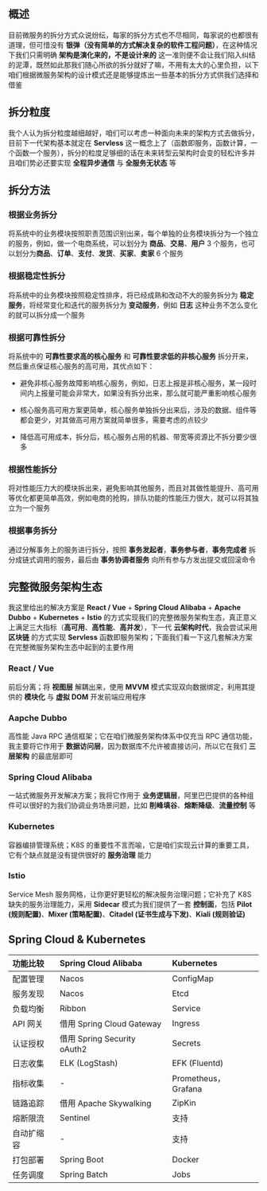 ## 概述

目前微服务的拆分方式众说纷纭，每家的拆分方式也不尽相同，每家说的也都很有道理，但可惜没有 **银弹（没有简单的方式解决复杂的软件工程问题）**，在这种情况下我们只需明确 **架构是演化来的，不是设计来的** 这一准则便不会让我们陷入纠结的泥潭，既然如此那我们随心所欲的拆分就好了嘛，不用有太大的心里负担，以下咱们根据微服务架构的设计模式还是能够提炼出一些基本的拆分方式供我们选择和借鉴

## 拆分粒度

我个人认为拆分粒度越细越好，咱们可以考虑一种面向未来的架构方式去做拆分，目前下一代架构基本就定在 **Servless** 这一概念上了（函数即服务，函数计算，一个函数一个服务），拆分的粒度足够细的话在未来转型云架构时会变的轻松许多并且咱们势必还要实现 **全程异步通信** 与 **全服务无状态** 等

## 拆分方法

### 根据业务拆分

将系统中的业务模块按照职责范围识别出来，每个单独的业务模块拆分为一个独立的服务，例如，做一个电商系统，可以划分为 **商品**、**交易**、**用户** 3 个服务，也可以划分为**商品**、**订单**、**支付**、**发货**、**买家**、**卖家** 6 个服务

### 根据稳定性拆分

将系统中的业务模块按照稳定性排序，将已经成熟和改动不大的服务拆分为 **稳定服务**，将经常变化和迭代的服务拆分为 **变动服务**，例如 **日志** 这种业务不怎么变化的就可以拆分成一个服务

### 根据可靠性拆分

将系统中的 **可靠性要求高的核心服务** 和 **可靠性要求低的非核心服务** 拆分开来，然后重点保证核心服务的高可用，其优点如下：

- 避免非核心服务故障影响核心服务，例如，日志上报是非核心服务，某一段时间内上报量可能会非常大，如果没有拆分出来，那么就可能严重影响核心服务

- 核心服务高可用方案更简单，核心服务单独拆分出来后，涉及的数据、组件等都会更少，对其做高可用方案就简单很多，需要考虑的点较少

- 降低高可用成本，拆分后，核心服务占用的机器、带宽等资源比不拆分要少很多

### 根据性能拆分

将对性能压力大的模块拆出来，避免影响其他服务，而且对其做性能提升、高可用等优化都更简单高效，例如电商的抢购，排队功能的性能压力很大，就可以将其独立为一个服务

### 根据事务拆分

通过分解事务上的服务进行拆分，按照 **事务发起者**，**事务参与者**，**事务完成者** 拆分成链式调用的服务，最后由 **事务协调者服务** 向所有参与方发出提交或回滚命令

## 完整微服务架构生态

我这里给出的解决方案是 **React / Vue** + **Spring Cloud Alibaba** + **Apache Dubbo** + **Kubernetes** + **Istio** 的方式实现我们的完整微服务架构生态，真正意义上满足三大指标（**高可用**、**高性能**、**高并发**），下一代 **云架构时代**，我会尝试采用 **区块链** 的方式实现 **Servless** 函数即服务架构；下面我们看一下这几套解决方案在完整微服务架构生态中起到的主要作用

### React / Vue

前后分离；将 **视图层** 解耦出来，使用 **MVVM** 模式实现双向数据绑定，利用其提供的 **模块化** 与 **虚拟 DOM** 开发前端应用程序

### Aapche Dubbo

高性能 Java RPC 通信框架；它在咱们微服务架构体系中仅充当 RPC 通信功能，我主要将它作用于 **数据访问层**，因为数据库不允许被直接访问，所以它在我们 **三层架构** 的最底层即可

### Spring Cloud Alibaba

一站式微服务开发解决方案；我将它作用于 **业务逻辑层**，阿里巴巴提供的各种组件可以很好的为我们协调业务场景问题，比如 **削峰填谷**、**熔断降级**、**流量控制** 等

### Kubernetes

容器编排管理系统；K8S 的重要性不言而喻，它是咱们实现云计算的重要工具，它有个缺点就是没有提供很好的 **服务治理** 能力

### Istio

Service Mesh 服务网格，让你更好更轻松的解决服务治理问题；它补充了 K8S 缺失的服务治理能力，采用 **Sidecar** 模式为我们提供了一套 **控制面**，包括 **Pilot (规则配置)**、**Mixer (策略配置)**、**Citadel (证书生成与下发)**、**Kiali (规则验证)**

## Spring Cloud & Kubernetes

| 功能比较   | Spring Cloud Alibaba      | Kubernetes         |
|:-------|:--------------------------|:-------------------|
| 配置管理   | Nacos                     | ConfigMap          |
| 服务发现   | Nacos                     | Etcd               |
| 负载均衡   | Ribbon                    | Service            |
| API 网关 | 借用 Spring Cloud Gateway   | Ingress            |
| 认证授权   | 借用 Spring Security oAuth2 | Secrets            |
| 日志收集   | ELK (LogStash)            | EFK (Fluentd)      |
| 指标收集   | -                         | Prometheus，Grafana |
| 链路追踪   | 借用 Apache Skywalking      | ZipKin             |
| 熔断限流   | Sentinel                  | 支持                 |
| 自动扩缩容  | -                         | 支持                 |
| 打包部署   | Spring Boot               | Docker             |
| 任务调度   | Spring Batch              | Jobs               |